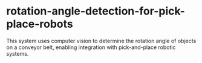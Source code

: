 # rotation-angle-detection-for-pick-place-robots
This system uses computer vision to determine the rotation angle of objects on a conveyor belt, enabling integration with pick-and-place robotic systems.
